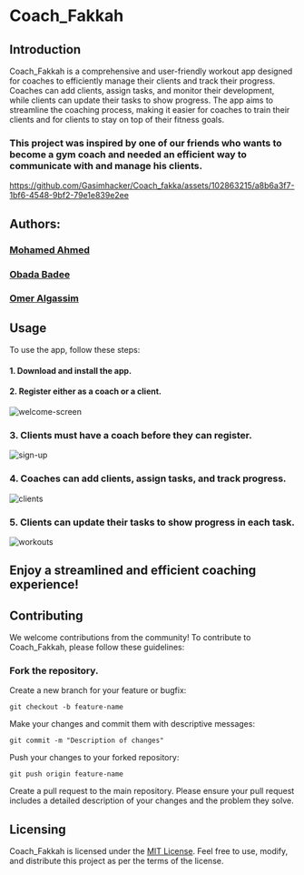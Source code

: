 # Coach_Fakkah
## Introduction
Coach_Fakkah is a comprehensive and user-friendly workout app designed for coaches to efficiently manage their clients and track their progress. Coaches can add clients, assign tasks, and monitor their development, while clients can update their tasks to show progress. The app aims to streamline the coaching process, making it easier for coaches to train their clients and for clients to stay on top of their fitness goals.

### This project was inspired by one of our friends who wants to become a gym coach and needed an efficient way to communicate with and manage his clients.
https://github.com/Gasimhacker/Coach_fakka/assets/102863215/a8b6a3f7-1bf6-4548-9bf2-79e1e839e2ee




## Authors:
### [Mohamed Ahmed](https://www.linkedin.com/in/mohammed-ahmed-gasim/)
### [Obada Badee](https://www.linkedin.com/in/obada-badee-60862b191/)
### [Omer Algassim](https://www.linkedin.com/in/omar-algassim-b43b2018b/?utm_source=share&utm_campaign=share_via&utm_content=profile&utm_medium=ios_app)


## Usage
To use the app, follow these steps:

#### 1. Download and install the app.
#### 2. Register either as a coach or a client.
![welcome-screen](https://github.com/Gasimhacker/Coach_fakka/assets/102863215/8abfa1a4-05ad-455e-9fcc-96ff4bddfaca)

### 3. Clients must have a coach before they can register.
![sign-up](https://github.com/Gasimhacker/Coach_fakka/assets/102863215/0548d4a0-08f4-43a4-9b26-c9e8cccf2566)
### 4. Coaches can add clients, assign tasks, and track progress.
![clients](https://github.com/Gasimhacker/Coach_fakka/assets/102863215/da67b0c0-1fae-41ae-ac7e-0b358ad08c21)
### 5. Clients can update their tasks to show progress in each task.
![workouts](https://github.com/Gasimhacker/Coach_fakka/assets/102863215/40354450-87fb-4267-a742-04a6e4a5e817)

## Enjoy a streamlined and efficient coaching experience!



## Contributing
We welcome contributions from the community! To contribute to Coach_Fakkah, please follow these guidelines:

### Fork the repository.
Create a new branch for your feature or bugfix:

`git checkout -b feature-name`

Make your changes and commit them with descriptive messages:

`git commit -m "Description of changes"`

Push your changes to your forked repository:

`git push origin feature-name`

Create a pull request to the main repository.
Please ensure your pull request includes a detailed description of your changes and the problem they solve.

## Licensing
Coach_Fakkah is licensed under the [MIT License](LICENSE). Feel free to use, modify, and distribute this project as per the terms of the license.
